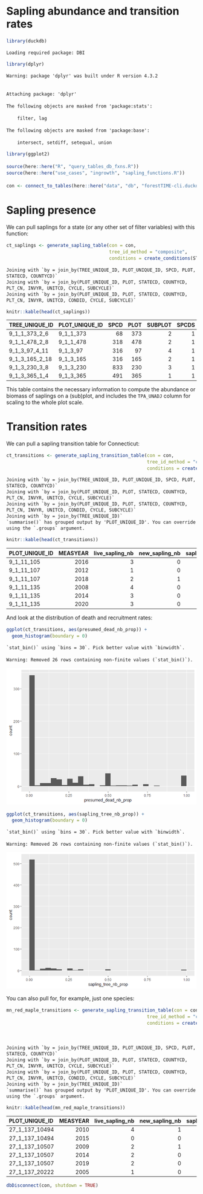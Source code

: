 # Sapling abundance and transition rates

``` r
library(duckdb)
```

    Loading required package: DBI

``` r
library(dplyr)
```

    Warning: package 'dplyr' was built under R version 4.3.2


    Attaching package: 'dplyr'

    The following objects are masked from 'package:stats':

        filter, lag

    The following objects are masked from 'package:base':

        intersect, setdiff, setequal, union

``` r
library(ggplot2)

source(here::here("R", "query_tables_db_fxns.R"))
source(here::here("use_cases", "ingrowth", "sapling_functions.R"))

con <- connect_to_tables(here::here("data", "db", "forestTIME-cli.duckdb"))
```

# Sapling presence

We can pull saplings for a state (or any other set of filter variables)
with this function:

``` r
ct_saplings <- generate_sapling_table(con = con,
                                      tree_id_method = "composite",
                                      conditions = create_conditions(STATECD == 9))
```

    Joining with `by = join_by(TREE_UNIQUE_ID, PLOT_UNIQUE_ID, SPCD, PLOT, STATECD, COUNTYCD)`
    Joining with `by = join_by(PLOT_UNIQUE_ID, PLOT, STATECD, COUNTYCD, PLT_CN, INVYR, UNITCD, CYCLE, SUBCYCLE)`
    Joining with `by = join_by(PLOT_UNIQUE_ID, PLOT, STATECD, COUNTYCD, PLT_CN, INVYR, UNITCD, CONDID, CYCLE, SUBCYCLE)`

``` r
knitr::kable(head(ct_saplings))
```

| TREE_UNIQUE_ID | PLOT_UNIQUE_ID | SPCD | PLOT | SUBPLOT | SPCDS | COUNTYCD | STATECD |       PLT_CN | INVYR | CYCLE | MEASYEAR |           CN |      COND_CN | CONDID | DIA |  HT | ACTUALHT | TPA_UNADJ | STATUSCD | COND_STATUS_CD |
|:---------------|:---------------|-----:|-----:|--------:|------:|---------:|--------:|-------------:|------:|------:|---------:|-------------:|-------------:|-------:|----:|----:|---------:|----------:|---------:|---------------:|
| 9_1_1_373_2_6  | 9_1_1_373      |   68 |  373 |       2 |     1 |        1 |       9 | 5.591475e+13 |  2003 |     5 |     2003 | 5.591480e+13 | 5.591475e+13 |      1 | 2.6 |  21 |       NA |  74.96528 |        1 |              1 |
| 9_1_1_478_2_8  | 9_1_1_478      |  318 |  478 |       2 |     1 |        1 |       9 | 5.591494e+13 |  2003 |     5 |     2003 | 5.591496e+13 | 5.591494e+13 |      1 | 3.2 |  30 |       NA |  74.96528 |        1 |              1 |
| 9_1_3_97_4_11  | 9_1_3_97       |  316 |   97 |       4 |     1 |        3 |       9 | 5.591515e+13 |  2003 |     5 |     2004 | 5.591527e+13 | 5.591516e+13 |      1 | 3.7 |  33 |       NA |  74.96528 |        1 |              1 |
| 9_1_3_165_2_18 | 9_1_3_165      |  316 |  165 |       2 |     1 |        3 |       9 | 5.591528e+13 |  2003 |     5 |     2003 | 5.591532e+13 | 5.591528e+13 |      1 | 3.3 |  31 |       NA |  74.96528 |        1 |              1 |
| 9_1_3_230_3_8  | 9_1_3_230      |  833 |  230 |       3 |     1 |        3 |       9 | 5.591547e+13 |  2003 |     5 |     2003 | 5.591550e+13 | 5.591547e+13 |      1 | 3.4 |  28 |       28 |  74.96528 |        1 |              1 |
| 9_1_3_365_1_4  | 9_1_3_365      |  491 |  365 |       1 |     1 |        3 |       9 | 5.591580e+13 |  2003 |     5 |     2003 | 5.591584e+13 | 5.591580e+13 |      1 | 1.6 |  19 |       NA |  74.96528 |        1 |              1 |

This table contains the necessary information to compute the abundance
or biomass of saplings on a (sub)plot, and includes the `TPA_UNADJ`
column for scaling to the whole plot scale.

# Transition rates

We can pull a sapling transition table for Connecticut:

``` r
ct_transitions <- generate_sapling_transition_table(con = con,
                                                    tree_id_method = "composite",
                                                    conditions = create_conditions(STATECD == 9))
```

    Joining with `by = join_by(TREE_UNIQUE_ID, PLOT_UNIQUE_ID, SPCD, PLOT, STATECD, COUNTYCD)`
    Joining with `by = join_by(PLOT_UNIQUE_ID, PLOT, STATECD, COUNTYCD, PLT_CN, INVYR, UNITCD, CYCLE, SUBCYCLE)`
    Joining with `by = join_by(PLOT_UNIQUE_ID, PLOT, STATECD, COUNTYCD, PLT_CN, INVYR, UNITCD, CONDID, CYCLE, SUBCYCLE)`
    Joining with `by = join_by(TREE_UNIQUE_ID)`
    `summarise()` has grouped output by 'PLOT_UNIQUE_ID'. You can override using the `.groups` argument.

``` r
knitr::kable(head(ct_transitions))
```

| PLOT_UNIQUE_ID | MEASYEAR | live_sapling_nb | new_sapling_nb | sapling_sapling_nb | sapling_tree_nb | sapling_dead_nb | sapling_removed_nb | sapling_not_sampled_nb | sapling_missing_data_nb | sapling_vanishes_next_year_nb | PREV_live_sapling_nb | sapling_vanished_nb | PREV_MEASYEAR | presumed_dead_nb | timespan | sapling_sapling_nb_prop | sapling_tree_nb_prop | sapling_removed_nb_prop | presumed_dead_nb_prop | sapling_not_sampled_nb_prop | sapling_missing_data_nb_prop |
|:---------------|---------:|----------------:|---------------:|-------------------:|----------------:|----------------:|-------------------:|-----------------------:|------------------------:|------------------------------:|---------------------:|--------------------:|--------------:|-----------------:|---------:|------------------------:|---------------------:|------------------------:|----------------------:|----------------------------:|-----------------------------:|
| 9_1_11_105     |     2016 |               3 |              0 |                  3 |               0 |               0 |                  0 |                      0 |                       0 |                             3 |                    3 |                   0 |          2010 |                0 |        6 |                    1.00 |                0.000 |                       0 |                 0.000 |                           0 |                            0 |
| 9_1_11_107     |     2012 |               1 |              0 |                  1 |               0 |               1 |                  0 |                      0 |                       0 |                             0 |                    4 |                   2 |          2008 |                3 |        4 |                    0.25 |                0.000 |                       0 |                 0.750 |                           0 |                            0 |
| 9_1_11_107     |     2018 |               2 |              1 |                  1 |               0 |               0 |                  0 |                      0 |                       0 |                             2 |                    1 |                   0 |          2012 |                0 |        6 |                    1.00 |                0.000 |                       0 |                 0.000 |                           0 |                            0 |
| 9_1_11_135     |     2008 |               4 |              0 |                  4 |               1 |               3 |                  0 |                      0 |                       0 |                             0 |                    8 |                   0 |          2003 |                3 |        5 |                    0.50 |                0.125 |                       0 |                 0.375 |                           0 |                            0 |
| 9_1_11_135     |     2014 |               3 |              0 |                  3 |               0 |               1 |                  0 |                      0 |                       0 |                             0 |                    4 |                   0 |          2008 |                1 |        6 |                    0.75 |                0.000 |                       0 |                 0.250 |                           0 |                            0 |
| 9_1_11_135     |     2020 |               3 |              0 |                  3 |               0 |               0 |                  0 |                      0 |                       0 |                             3 |                    3 |                   0 |          2014 |                0 |        6 |                    1.00 |                0.000 |                       0 |                 0.000 |                           0 |                            0 |

And look at the distribution of death and recruitment rates:

``` r
ggplot(ct_transitions, aes(presumed_dead_nb_prop)) +
  geom_histogram(boundary = 0)
```

    `stat_bin()` using `bins = 30`. Pick better value with `binwidth`.

    Warning: Removed 26 rows containing non-finite values (`stat_bin()`).

![](ingrowth_with_functions_files/figure-commonmark/unnamed-chunk-4-1.png)

``` r
ggplot(ct_transitions, aes(sapling_tree_nb_prop)) +
  geom_histogram(boundary = 0)
```

    `stat_bin()` using `bins = 30`. Pick better value with `binwidth`.

    Warning: Removed 26 rows containing non-finite values (`stat_bin()`).

![](ingrowth_with_functions_files/figure-commonmark/unnamed-chunk-4-2.png)

You can also pull for, for example, just one species:

``` r
mn_red_maple_transitions <- generate_sapling_transition_table(con = con,
                                                    tree_id_method = "composite",
                                                    conditions = create_conditions(STATECD == 27,
                                                                                   SPCD == 316,
                                                                                   SPCDS == 1)) # this removes some records of trees changing species, which mess up the proportion sums
```

    Joining with `by = join_by(TREE_UNIQUE_ID, PLOT_UNIQUE_ID, SPCD, PLOT, STATECD, COUNTYCD)`
    Joining with `by = join_by(PLOT_UNIQUE_ID, PLOT, STATECD, COUNTYCD, PLT_CN, INVYR, UNITCD, CYCLE, SUBCYCLE)`
    Joining with `by = join_by(PLOT_UNIQUE_ID, PLOT, STATECD, COUNTYCD, PLT_CN, INVYR, UNITCD, CONDID, CYCLE, SUBCYCLE)`
    Joining with `by = join_by(TREE_UNIQUE_ID)`
    `summarise()` has grouped output by 'PLOT_UNIQUE_ID'. You can override using the `.groups` argument.

``` r
knitr::kable(head(mn_red_maple_transitions))
```

| PLOT_UNIQUE_ID | MEASYEAR | live_sapling_nb | new_sapling_nb | sapling_sapling_nb | sapling_tree_nb | sapling_dead_nb | sapling_removed_nb | sapling_not_sampled_nb | sapling_missing_data_nb | sapling_vanishes_next_year_nb | PREV_live_sapling_nb | sapling_vanished_nb | PREV_MEASYEAR | presumed_dead_nb | timespan | sapling_sapling_nb_prop | sapling_tree_nb_prop | sapling_removed_nb_prop | presumed_dead_nb_prop | sapling_not_sampled_nb_prop | sapling_missing_data_nb_prop |
|:---------------|---------:|----------------:|---------------:|-------------------:|----------------:|----------------:|-------------------:|-----------------------:|------------------------:|------------------------------:|---------------------:|--------------------:|--------------:|-----------------:|---------:|------------------------:|---------------------:|------------------------:|----------------------:|----------------------------:|-----------------------------:|
| 27_1_137_10494 |     2010 |               4 |              1 |                  3 |               0 |               0 |                  0 |                      0 |                       0 |                             0 |                    3 |                   0 |          2005 |                0 |        5 |                       1 |                    0 |                       0 |                     0 |                           0 |                            0 |
| 27_1_137_10494 |     2015 |               0 |              0 |                  0 |               0 |               0 |                  0 |                      4 |                       0 |                             0 |                    4 |                   0 |          2010 |                0 |        5 |                       0 |                    0 |                       0 |                     0 |                           1 |                            0 |
| 27_1_137_10507 |     2009 |               2 |              1 |                  1 |               0 |               0 |                  0 |                      0 |                       0 |                             0 |                    1 |                   0 |          2004 |                0 |        5 |                       1 |                    0 |                       0 |                     0 |                           0 |                            0 |
| 27_1_137_10507 |     2014 |               2 |              0 |                  2 |               0 |               0 |                  0 |                      0 |                       0 |                             0 |                    2 |                   0 |          2009 |                0 |        5 |                       1 |                    0 |                       0 |                     0 |                           0 |                            0 |
| 27_1_137_10507 |     2019 |               2 |              0 |                  2 |               0 |               0 |                  0 |                      0 |                       0 |                             2 |                    2 |                   0 |          2014 |                0 |        5 |                       1 |                    0 |                       0 |                     0 |                           0 |                            0 |
| 27_1_137_20222 |     2005 |               1 |              0 |                  1 |               0 |               0 |                  0 |                      0 |                       0 |                             0 |                    1 |                   0 |          2000 |                0 |        5 |                       1 |                    0 |                       0 |                     0 |                           0 |                            0 |

``` r
dbDisconnect(con, shutdown = TRUE)
```
